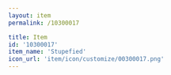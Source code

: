 ```yaml
---
layout: item
permalink: /10300017

title: Item
id: '10300017'
item_name: 'Stupefied'
icon_url: 'item/icon/customize/00300017.png'
---
```

